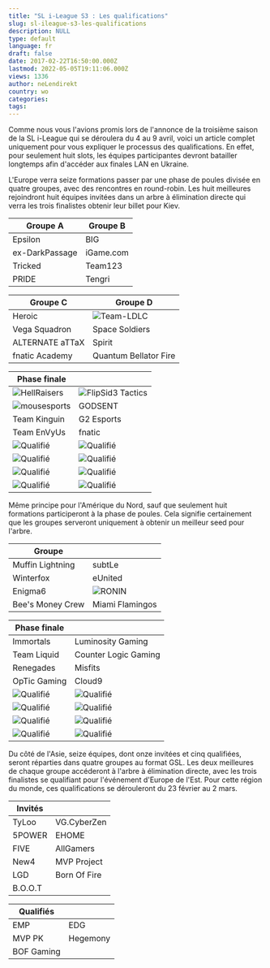 ```yaml
---
title: "SL i-League S3 : Les qualifications"
slug: sl-ileague-s3-les-qualifications
description: NULL
type: default
language: fr
draft: false
date: 2017-02-22T16:50:00.000Z
lastmod: 2022-05-05T19:11:06.000Z
views: 1336
author: neLendirekt
country: wo
categories:
tags:
---
```

Comme nous vous l'avions promis lors de l'annonce de la troisième saison de la SL i-League qui se déroulera du 4 au 9 avril, voici un article complet uniquement pour vous expliquer le processus des qualifications. En effet, pour seulement huit slots, les équipes participantes devront batailler longtemps afin d'accéder aux finales LAN en Ukraine.

L'Europe verra seize formations passer par une phase de poules divisée en quatre groupes, avec des rencontres en round-robin. Les huit meilleures rejoindront huit équipes invitées dans un arbre à élimination directe qui verra les trois finalistes obtenir leur billet pour Kiev.

| **Groupe A**   | **Groupe B** |
| -------------- | ------------ |
| Epsilon        | BIG          |
| ex-DarkPassage | iGame.com    |
| Tricked        | Team123      |
| PRIDE          | Tengri       |

| **Groupe C**    | **Groupe D**                                                        |
| --------------- | ------------------------------------------------------------------- |
| Heroic          | ![](/storage/countries/flag/europe_flag_580d21b984714.gif)Team-LDLC |
| Vega Squadron   | Space Soldiers                                                      |
| ALTERNATE aTTaX | Spirit                                                              |
| fnatic Academy  | Quantum Bellator Fire                                               |

| **Phase finale**                                                      |                                                                            |
| --------------------------------------------------------------------- | -------------------------------------------------------------------------- |
| ![](/storage/countries/flag/europe_flag_580d21b984714.gif)HellRaisers | ![](/storage/countries/flag/europe_flag_580d21b984714.gif)FlipSid3 Tactics |
| ![](/storage/countries/flag/europe_flag_580d21b984714.gif)mousesports | GODSENT                                                                    |
| Team Kinguin                                                          | G2 Esports                                                                 |
| Team EnVyUs                                                           | fnatic                                                                     |
| ![](/storage/countries/flag/europe_flag_580d21b984714.gif)Qualifié    | ![](/storage/countries/flag/europe_flag_580d21b984714.gif)Qualifié         |
| ![](/storage/countries/flag/europe_flag_580d21b984714.gif)Qualifié    | ![](/storage/countries/flag/europe_flag_580d21b984714.gif)Qualifié         |
| ![](/storage/countries/flag/europe_flag_580d21b984714.gif)Qualifié    | ![](/storage/countries/flag/europe_flag_580d21b984714.gif)Qualifié         |
| ![](/storage/countries/flag/europe_flag_580d21b984714.gif)Qualifié    | ![](/storage/countries/flag/europe_flag_580d21b984714.gif)Qualifié         |

  
Même principe pour l'Amérique du Nord, sauf que seulement huit formations participeront à la phase de poules. Cela signifie certainement que les groupes serveront uniquement à obtenir un meilleur seed pour l'arbre.

| **Groupe**       |                                                             |
| ---------------- | ----------------------------------------------------------- |
| Muffin Lightning | subtLe                                                      |
| Winterfox        | eUnited                                                     |
| Enigma6          | ![](/storage/countries/flag/na_flag_58176583b5a4d.png)RONIN |
| Bee's Money Crew | Miami Flamingos                                             |

| **Phase finale**                                               |                                                                |
| -------------------------------------------------------------- | -------------------------------------------------------------- |
| Immortals                                                      | Luminosity Gaming                                              |
| Team Liquid                                                    | Counter Logic Gaming                                           |
| Renegades                                                      | Misfits                                                        |
| OpTic Gaming                                                   | Cloud9                                                         |
| ![](/storage/countries/flag/na_flag_58176583b5a4d.png)Qualifié | ![](/storage/countries/flag/na_flag_58176583b5a4d.png)Qualifié |
| ![](/storage/countries/flag/na_flag_58176583b5a4d.png)Qualifié | ![](/storage/countries/flag/na_flag_58176583b5a4d.png)Qualifié |
| ![](/storage/countries/flag/na_flag_58176583b5a4d.png)Qualifié | ![](/storage/countries/flag/na_flag_58176583b5a4d.png)Qualifié |
| ![](/storage/countries/flag/na_flag_58176583b5a4d.png)Qualifié | ![](/storage/countries/flag/na_flag_58176583b5a4d.png)Qualifié |

  
Du côté de l'Asie, seize équipes, dont onze invitées et cinq qualifiées, seront réparties dans quatre groupes au format GSL. Les deux meilleures de chaque groupe accéderont à l'arbre à élimination directe, avec les trois finalistes se qualifiant pour l'événement d'Europe de l'Est. Pour cette région du monde, ces qualifications se dérouleront du 23 février au 2 mars.

| **Invités** |              |
| ----------- | ------------ |
| TyLoo       | VG.CyberZen  |
| 5POWER      | EHOME        |
| FIVE        | AllGamers    |
| New4        | MVP Project  |
| LGD         | Born Of Fire |
| B.O.O.T     |              |

| **Qualifiés** |          |
| ------------- | -------- |
| EMP           | EDG      |
| MVP PK        | Hegemony |
| BOF Gaming    |          |
